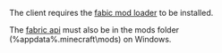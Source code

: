 The client requires the [fabic mod loader](https://fabricmc.net/use/installer/) to be installed.

The [fabric api](https://www.curseforge.com/minecraft/mc-mods/fabric-api/files?version=1.19.2) must also be in the mods folder (%appdata%\.minecraft\mods) on Windows.